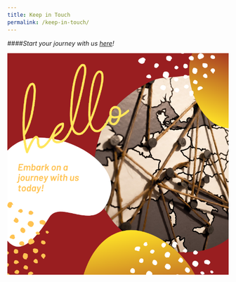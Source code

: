 ```yaml
---
title: Keep in Touch
permalink: /keep-in-touch/
---
```

####_Start your journey with us [here](https://beautifulforms.typeform.com/to/E986zu)!_

![Image](/images/keep-in-touch-feature.png)

